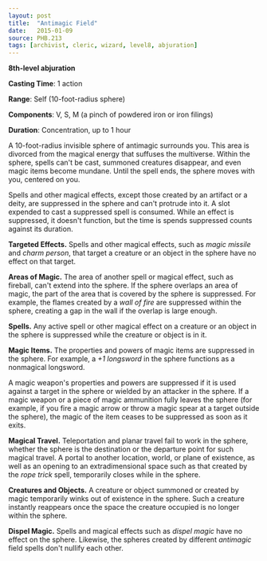 ```yaml
---
layout: post
title:  "Antimagic Field"
date:   2015-01-09
source: PHB.213
tags: [archivist, cleric, wizard, level8, abjuration]
---
```


**8th-level abjuration**

**Casting Time**: 1 action

**Range**: Self (10-foot-radius sphere)

**Components**: V, S, M (a pinch of powdered iron or iron filings)

**Duration**: Concentration, up to 1 hour

A 10-foot-radius invisible sphere of antimagic surrounds you. This area is divorced from the magical energy that suffuses the multiverse. Within the sphere, spells can't be cast, summoned creatures disappear, and even magic items become mundane. Until the spell ends, the sphere moves with you, centered on you.

Spells and other magical effects, except those created by an artifact or a deity, are suppressed in the sphere and can't protrude into it. A slot expended to cast a suppressed spell is consumed. While an effect is suppressed, it doesn't function, but the time is spends suppressed counts against its duration.

**Targeted Effects.** Spells and other magical effects, such as _magic missile_ and _charm person_, that target a creature or an object in the sphere have no effect on that target.

**Areas of Magic.** The area of another spell or magical effect, such as fireball, can't extend into the sphere. If the sphere overlaps an area of magic, the part of the area that is covered by the sphere is suppressed. For example, the flames created by a _wall of fire_ are suppressed within the sphere, creating a gap in the wall if the overlap is large enough.

**Spells.** Any active spell or other magical effect on a creature or an object in the sphere is suppressed while the creature or object is in it.

**Magic Items.** The properties and powers of magic items are suppressed in the sphere. For example, a _+1 longsword_ in the sphere functions as a nonmagical longsword.

A magic weapon's properties and powers are suppressed if it is used against a target in the sphere or wielded by an attacker in the sphere. If a magic weapon or a piece of magic ammunition fully leaves the sphere (for example, if you fire a magic arrow or throw a magic spear at a target outside the sphere), the magic of the item ceases to be suppressed as soon as it exits.

**Magical Travel.** Teleportation and planar travel fail to work in the sphere, whether the sphere is the destination or the departure point for such magical travel. A portal to another location, world, or plane of existence, as well as an opening to an extradimensional space such as that created by the _rope trick_ spell, temporarily closes while in the sphere.

**Creatures and Objects.** A creature or object summoned or created by magic temporarily winks out of existence in the sphere. Such a creature instantly reappears once the space the creature occupied is no longer within the sphere.

**Dispel Magic.** Spells and magical effects such as _dispel magic_ have no effect on the sphere. Likewise, the spheres created by different _antimagic_ field spells don't nullify each other.
